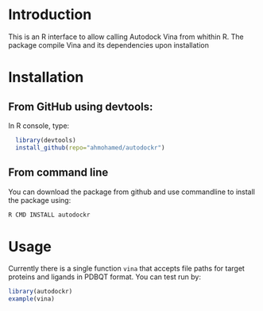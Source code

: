 # Introduction
This is an R interface to allow calling Autodock Vina from whithin R. The package compile Vina and its dependencies upon installation

# Installation

## From GitHub using devtools:
In R console, type:

```r
  library(devtools)
  install_github(repo="ahmohamed/autodockr")
```

## From command line
You can download the package from github and use commandline to install the package using:

```bash
R CMD INSTALL autodockr
```

# Usage
Currently there is a single function `vina` that accepts file paths for target proteins and ligands in PDBQT format. You can test run by:

```r
library(autodockr)
example(vina)
```
